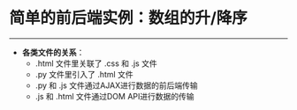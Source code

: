 # 简单的前后端实例：数组的升/降序

---------------

 - **各类文件的关系**：
   - .html 文件里关联了 .css 和 .js 文件
   - .py 文件里引入了 .html 文件
   - .py 和 .js 文件通过AJAX进行数据的前后端传输
   - .js 和 .html 文件通过DOM API进行数据的传输
